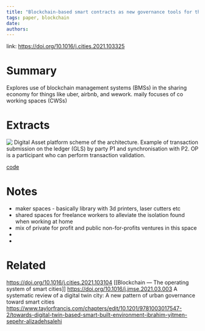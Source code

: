 ```yaml
---
title: "Blockchain-based smart contracts as new governance tools for the sharing economy"
tags: paper, blockchain
date:
authors:
---
```


link: https://doi.org/10.1016/j.cities.2021.103325

# Summary
Explores use of blockchain management systems (BMSs) in the sharing economy for things like uber, airbnb, and wework. maily focuses of co working spaces (CWSs)

# Extracts
![ Digital Asset platform scheme of the architecture. Example of transaction submission on the ledger (GLS) by party P1 and synchronisation with P2. OP is a participant who can perform transaction validation.](https://i.imgur.com/Mw3X9BO.png)

[code](https://bitbucket.org/sixbit26/bms_cws/src/master/)

# Notes
- maker spaces - basically library with 3d printers, laser cutters etc
- shared spaces for freelance workers to alleviate the isolation found when working at home
- mix of private for profit and public non-for-profits ventures in this space
- 
- 

# Related
https://doi.org/10.1016/j.cities.2021.103104 [[Blockchain — The operating system of smart cities]]
https://doi.org/10.1016/j.jmse.2021.03.003 A systematic review of a digital twin city: A new pattern of urban governance toward smart cities
https://www.taylorfrancis.com/chapters/edit/10.1201/9781003017547-2/towards-digital-twin-based-smart-built-environment-ibrahim-yitmen-sepehr-alizadehsalehi

